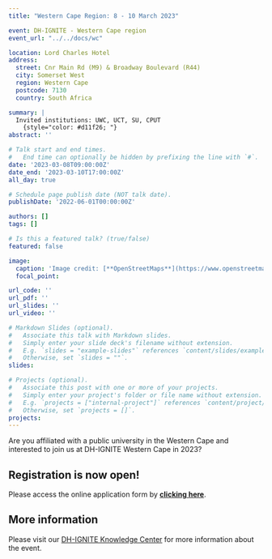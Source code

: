```yaml
---
title: "Western Cape Region: 8 - 10 March 2023"

event: DH-IGNITE - Western Cape region
event_url: "../../docs/wc"

location: Lord Charles Hotel
address:
  street: Cnr Main Rd (M9) & Broadway Boulevard (R44)
  city: Somerset West
  region: Western Cape
  postcode: 7130
  country: South Africa

summary: |
  Invited institutions: UWC, UCT, SU, CPUT
    {style="color: #d11f26; "} 
abstract: ''

# Talk start and end times.
#   End time can optionally be hidden by prefixing the line with `#`.
date: '2023-03-08T09:00:00Z'
date_end: '2023-03-10T17:00:00Z'
all_day: true

# Schedule page publish date (NOT talk date).
publishDate: '2022-06-01T00:00:00Z'

authors: []
tags: []

# Is this a featured talk? (true/false)
featured: false

image:
  caption: 'Image credit: [**OpenStreetMaps**](https://www.openstreetmap.org/#map=9/-29.3031/31.0254)'
  focal_point: 

url_code: ''
url_pdf: ''
url_slides: ''
url_video: ''

# Markdown Slides (optional).
#   Associate this talk with Markdown slides.
#   Simply enter your slide deck's filename without extension.
#   E.g. `slides = "example-slides"` references `content/slides/example-slides.md`.
#   Otherwise, set `slides = ""`.
slides:

# Projects (optional).
#   Associate this post with one or more of your projects.
#   Simply enter your project's folder or file name without extension.
#   E.g. `projects = ["internal-project"]` references `content/project/deep-learning/index.md`.
#   Otherwise, set `projects = []`.
projects:
---
```


Are you affiliated with a public university in the Western Cape and interested to join us at DH-IGNITE Western Cape in 2023?

## Registration is now open!

Please access the online application form by **[clicking here](https://forms.gle/zNtY1sBWpN4pWaBR8)**.

## More information

Please visit our [DH-IGNITE Knowledge Center](../../docs/) for more information about the event.